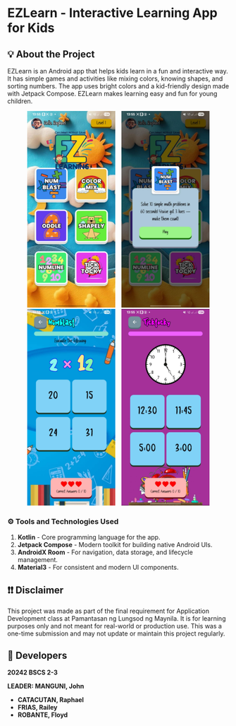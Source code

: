 # EZLearn - Interactive Learning App for Kids

## 💡 About the Project

EZLearn is an Android app that helps kids learn in a fun and interactive way. It has simple games and activities like mixing colors, knowing shapes, and sorting numbers. The app uses bright colors and a kid-friendly design made with Jetpack Compose. EZLearn makes learning easy and fun for young children.

<p align="center">
  <img src="images/1.jpg" alt="demo 3" width="200" hspace="5"/>
  <img src="images/2.jpg" alt="demo 2" width="200" hspace="5"/>
  <img src="images/3.jpg" alt="demo 2" width="200" hspace="5"/>
  <img src="images/4.jpg" alt="demo 2" width="200" hspace="5"/>
</p>


### **⚙ Tools and Technologies Used**

1. **Kotlin** - Core programming language for the app.
2. **Jetpack Compose** - Modern toolkit for building native Android UIs.
3. **AndroidX Room** - For navigation, data storage, and lifecycle management.
4. **Material3** - For consistent and modern UI components.

## ❗❗ Disclaimer

This project was made as part of the final requirement for Application Development class at Pamantasan ng Lungsod ng Maynila. It is for learning purposes only and not meant for real-world or production use. This was a one-time submission and may not update or maintain this project regularly.

## 👥 Developers

<b>20242 BSCS 2-3

<b>LEADER: MANGUNI, John

-   CATACUTAN, Raphael
-   FRIAS, Railey
-   ROBANTE, Floyd